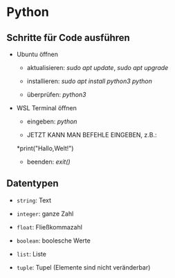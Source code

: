 # Python

## Schritte für Code ausführen

- Ubuntu öffnen

    - aktualisieren: *sudo apt update*, *sudo apt upgrade*

    - installieren: *sudo apt install python3 python*

    - überprüfen: *python3*

- WSL Terminal öffnen

    - eingeben: *python*

    - JETZT KANN MAN BEFEHLE EINGEBEN, z.B.: 

    *print("Hallo,Welt!")

    - beenden: *exit()*

## Datentypen

- `string`: Text

- `integer`: ganze Zahl

- `float`: Fließkommazahl

- `boolean`: boolesche Werte

- `list`: Liste

- `tuple`:  Tupel (Elemente sind nicht veränderbar)
